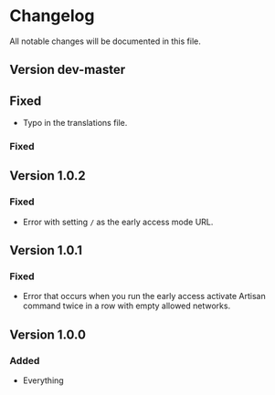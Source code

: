 # Changelog

All notable changes will be documented in this file.

## Version dev-master

## Fixed

- Typo in the translations file.

### Fixed

## Version 1.0.2

### Fixed

- Error with setting `/` as the early access mode URL.

## Version 1.0.1

### Fixed

- Error that occurs when you run the early access activate Artisan command twice in a row with empty allowed networks.

## Version 1.0.0

### Added

- Everything
